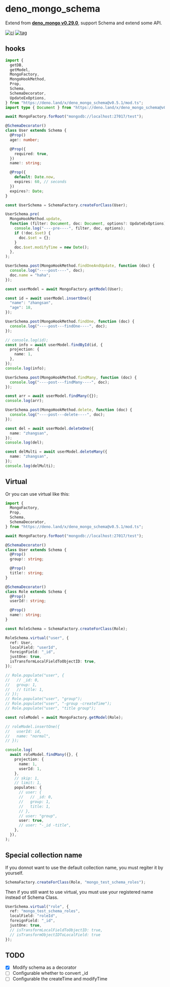 # deno_mongo_schema

Extend from **[deno_mongo v0.29.0](https://deno.land/x/mongo)**, support Schema
and extend some API.

[![ci](https://github.com/jiawei397/deno_mongo_schema/actions/workflows/ci.yml/badge.svg)](https://github.com/jiawei397/deno_mongo_schema/actions/workflows/ci.yml)
[![tag](https://img.shields.io/badge/deno-v1.16.2-green.svg)](https://github.com/denoland/deno)

## hooks

```ts
import {
  getDB,
  getModel,
  MongoFactory,
  MongoHookMethod,
  Prop,
  Schema,
  SchemaDecorator,
  UpdateExOptions,
} from "https://deno.land/x/deno_mongo_schema@v0.5.1/mod.ts";
import type { Document } from "https://deno.land/x/deno_mongo_schema@v0.5.1/mod.ts";

await MongoFactory.forRoot("mongodb://localhost:27017/test");

@SchemaDecorator()
class User extends Schema {
  @Prop()
  age!: number;

  @Prop({
    required: true,
  })
  name!: string;

  @Prop({
    default: Date.now,
    expires: 60, // seconds
  })
  expires?: Date;
}

const UserSchema = SchemaFactory.createForClass(User);

UserSchema.pre(
  MongoHookMethod.update,
  function (filter: Document, doc: Document, options?: UpdateExOptions) {
    console.log("----pre----", filter, doc, options);
    if (!doc.$set) {
      doc.$set = {};
    }
    doc.$set.modifyTime = new Date();
  },
);

UserSchema.post(MongoHookMethod.findOneAndUpdate, function (doc) {
  console.log("----post----", doc);
  doc.name = "haha";
});

const userModel = await MongoFactory.getModel(User);

const id = await userModel.insertOne({
  "name": "zhangsan",
  "age": 18,
});

UserSchema.post(MongoHookMethod.findOne, function (doc) {
  console.log("----post---findOne----", doc);
});

// console.log(id);
const info = await userModel.findById(id, {
  projection: {
    name: 1,
  },
});
console.log(info);

UserSchema.post(MongoHookMethod.findMany, function (doc) {
  console.log("----post---findMany----", doc);
});

const arr = await userModel.findMany({});
console.log(arr);

UserSchema.post(MongoHookMethod.delete, function (doc) {
  console.log("----post---delete----", doc);
});

const del = await userModel.deleteOne({
  name: "zhangsan",
});
console.log(del);

const delMulti = await userModel.deleteMany({
  name: "zhangsan",
});
console.log(delMulti);
```

## Virtual

Or you can use virtual like this:

```ts
import {
  MongoFactory,
  Prop,
  Schema,
  SchemaDecorator,
} from "https://deno.land/x/deno_mongo_schema@v0.5.1/mod.ts";

await MongoFactory.forRoot("mongodb://localhost:27017/test");

@SchemaDecorator()
class User extends Schema {
  @Prop()
  group!: string;

  @Prop()
  title!: string;
}

@SchemaDecorator()
class Role extends Schema {
  @Prop()
  userId!: string;

  @Prop()
  name!: string;
}

const RoleSchema = SchemaFactory.createForClass(Role);

RoleSchema.virtual("user", {
  ref: User,
  localField: "userId",
  foreignField: "_id",
  justOne: true,
  isTransformLocalFieldToObjectID: true,
});

// Role.populate("user", {
//   // _id: 0,
//   group: 1,
//   // title: 1,
// });
// Role.populate("user", "group");
// Role.populate("user", "-group -createTime");
// Role.populate("user", "title group");

const roleModel = await MongoFactory.getModel(Role);

// roleModel.insertOne({
//   userId: id,
//   name: "normal",
// });

console.log(
  await roleModel.findMany({}, {
    projection: {
      name: 1,
      userId: 1,
    },
    // skip: 1,
    // limit: 1,
    populates: {
      // user: {
      //   // _id: 0,
      //   group: 1,
      //   title: 1,
      // },
      // user: "group",
      user: true,
      // user: "-_id -title",
    },
  }),
);
```

## Special collection name

If you donnot want to use the default collection name, you must regiter it by
yourself.

```ts
SchemaFactory.createForClass(Role, "mongo_test_schema_roles");
```

Then if you still want to use virtual, you must use your registered name instead
of Schema Class.

```ts
UserSchema.virtual("role", {
  ref: "mongo_test_schema_roles",
  localField: "roleId",
  foreignField: "_id",
  justOne: true,
  // isTransformLocalFieldToObjectID: true,
  // isTransformObjectIDToLocalField: true
});
```

## TODO

- [x] Modify schema as a decorator
- [ ] Configurable whether to convert _id
- [ ] Configurable the createTime and modifyTime
